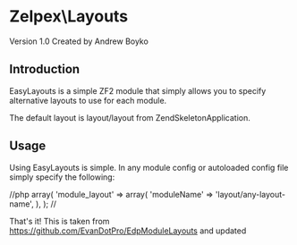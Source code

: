 Zelpex\Layouts
================
Version 1.0 Created by Andrew Boyko

Introduction
------------

EasyLayouts is a simple ZF2 module that simply
allows you to specify alternative layouts to use for each module.

The default layout is layout/layout from ZendSkeletonApplication.

Usage
-----

Using EasyLayouts is simple. In any module config or autoloaded
config file simply specify the following:

//php
array(
    'module_layout' => array(
        'moduleName' => 'layout/any-layout-name',
    ),
);
//

That's it!
This is taken from https://github.com/EvanDotPro/EdpModuleLayouts and updated

